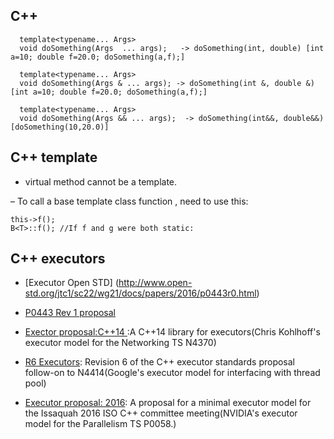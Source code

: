 
## C++
```
  template<typename... Args>
  void doSomething(Args  ... args);   -> doSomething(int, double) [int a=10; double f=20.0; doSomething(a,f);]

  template<typename... Args>
  void doSomething(Args & ... args); -> doSomething(int &, double &)  [int a=10; double f=20.0; doSomething(a,f);]

  template<typename... Args>
  void doSomething(Args && ... args);  -> doSomething(int&&, double&&) [doSomething(10,20.0)]

```

## C++ template
- virtual method cannot be a template. 

– To call a base template class function , need to use this:
```
this->f();
B<T>::f(); //If f and g were both static:
```

## C++ executors
- [Executor Open STD] (http://www.open-std.org/jtc1/sc22/wg21/docs/papers/2016/p0443r0.html)
- [P0443 Rev 1 proposal](http://open-std.org/JTC1/SC22/WG21/docs/papers/2017/p0443r1.html)
- [Exector proposal:C++14 ](https://github.com/chriskohlhoff/executors):A C++14 library for executors(Chris Kohlhoff's executor model for the Networking TS N4370)

- [R6 Executors](https://github.com/ccmysen/executors_r6): Revision 6 of the C++ executor standards proposal follow-on to N4414(Google's executor model for interfacing with thread pool)

- [Executor proposal: 2016](https://github.com/executors/issaquah_2016): A proposal for a minimal executor model for the Issaquah 2016 ISO C++ committee meeting(NVIDIA's executor model for the Parallelism TS P0058.)

